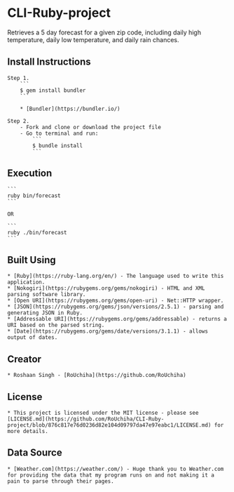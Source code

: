 # CLI-Ruby-project


   Retrieves a 5 day forecast for a given zip code, including daily high temperature, daily low temperature, and daily rain chances.

## Install Instructions

    Step 1.
        ```
        $ gem install bundler
        ```

        * [Bundler](https://bundler.io/)
    
    Step 2.
        - Fork and clone or download the project file
        - Go to terminal and run:
            ```
            $ bundle install
            ```

## Execution

    ```
    ruby bin/forecast
    ```

    OR

    ```
    ruby ./bin/forecast
    ```


## Built Using

    * [Ruby](https://ruby-lang.org/en/) - The language used to write this application.
    * [Nokogiri](https://rubygems.org/gems/nokogiri) - HTML and XML parsing software library.
    * [Open URI](https://rubygems.org/gems/open-uri) - Net::HTTP wrapper.
    * [JSON](https://rubygems.org/gems/json/versions/2.5.1) - parsing and generating JSON in Ruby.
    * [Addressable URI](https://rubygems.org/gems/addressable) - returns a URI based on the parsed string.
    * [Date](https://rubygems.org/gems/date/versions/3.1.1) - allows output of dates.

## Creator

    * Roshaan Singh - [RoUchiha](https://github.com/RoUchiha)

## License

    * This project is licensed under the MIT license - please see [LICENSE.md](https://github.com/RoUchiha/CLI-Ruby-project/blob/876c817e76d0236d82e104d09797da47e97eabc1/LICENSE.md) for more details.

## Data Source

    * [Weather.com](https://weather.com/) - Huge thank you to Weather.com for providing the data that my program runs on and not making it a pain to parse through their pages.